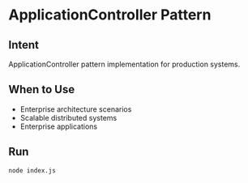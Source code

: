 # ApplicationController Pattern

## Intent
ApplicationController pattern implementation for production systems.

## When to Use
- Enterprise architecture scenarios
- Scalable distributed systems
- Enterprise applications

## Run
```bash
node index.js
```
